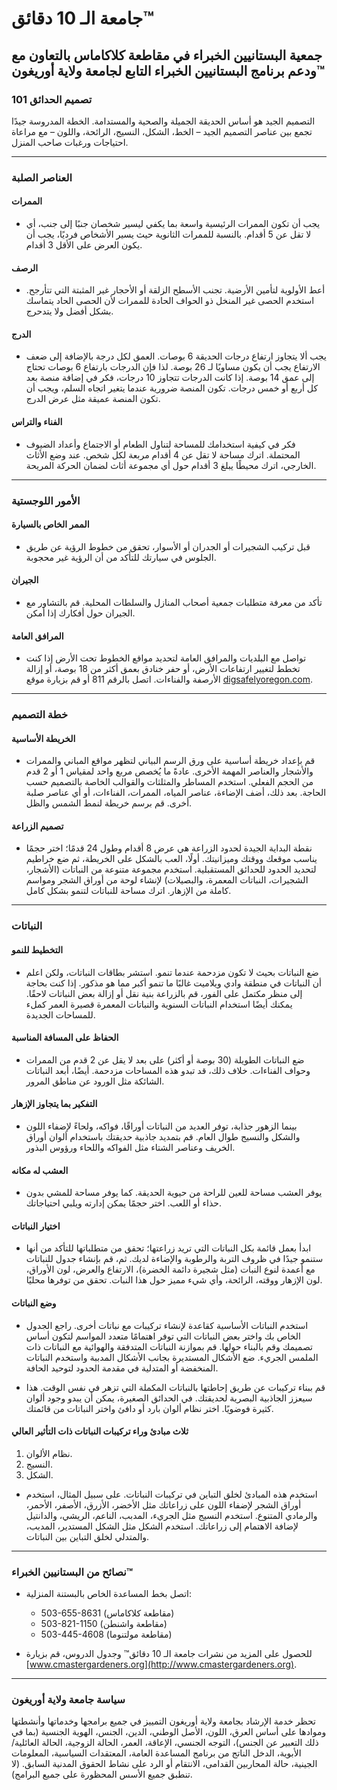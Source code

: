 # جامعة الـ 10 دقائق™

## جمعية البستانيين الخبراء في مقاطعة كلاكاماس بالتعاون مع ودعم برنامج البستانيين الخبراء التابع لجامعة ولاية أوريغون™

### تصميم الحدائق 101

التصميم الجيد هو أساس الحديقة الجميلة والصحية والمستدامة. الخطة المدروسة جيدًا تجمع بين عناصر التصميم الجيد – الخط، الشكل، النسيج، الرائحة، واللون – مع مراعاة احتياجات ورغبات صاحب المنزل.

---

### العناصر الصلبة

#### الممرات
- يجب أن تكون الممرات الرئيسية واسعة بما يكفي ليسير شخصان جنبًا إلى جنب، أي لا تقل عن 5 أقدام. بالنسبة للممرات الثانوية حيث يسير الأشخاص فرديًا، يجب أن يكون العرض على الأقل 3 أقدام.

#### الرصف
- أعط الأولوية لتأمين الأرضية. تجنب الأسطح الزلقة أو الأحجار غير المثبتة التي تتأرجح. استخدم الحصى غير المنخل ذو الحواف الحادة للممرات لأن الحصى الحاد يتماسك بشكل أفضل ولا يتدحرج.

#### الدرج
- يجب ألا يتجاوز ارتفاع درجات الحديقة 6 بوصات. العمق لكل درجة بالإضافة إلى ضعف الارتفاع يجب أن يكون مساويًا لـ 26 بوصة. لذا فإن الدرجات بارتفاع 6 بوصات تحتاج إلى عمق 14 بوصة. إذا كانت الدرجات تتجاوز 10 درجات، فكر في إضافة منصة بعد كل أربع أو خمس درجات. تكون المنصة ضرورية عندما يتغير اتجاه السلم، ويجب أن تكون المنصة عميقة مثل عرض الدرج.

#### الفناء والتراس
- فكر في كيفية استخدامك للمساحة لتناول الطعام أو الاجتماع وأعداد الضيوف المحتملة. اترك مساحة لا تقل عن 4 أقدام مربعة لكل شخص. عند وضع الأثاث الخارجي، اترك محيطًا يبلغ 3 أقدام حول أي مجموعة أثاث لضمان الحركة المريحة.

---

### الأمور اللوجستية

#### الممر الخاص بالسيارة
- قبل تركيب الشجيرات أو الجدران أو الأسوار، تحقق من خطوط الرؤية عن طريق الجلوس في سيارتك للتأكد من أن الرؤية غير محجوبة.

#### الجيران
- تأكد من معرفة متطلبات جمعية أصحاب المنازل والسلطات المحلية. قم بالتشاور مع الجيران حول أفكارك إذا أمكن.

#### المرافق العامة
- تواصل مع البلديات والمرافق العامة لتحديد مواقع الخطوط تحت الأرض إذا كنت تخطط لتغيير ارتفاعات الأرض، أو حفر خنادق بعمق أكثر من 18 بوصة، أو إزالة الأرصفة والفناءات. اتصل بالرقم 811 أو قم بزيارة موقع [digsafelyoregon.com](http://digsafelyoregon.com).

---

### خطة التصميم

#### الخريطة الأساسية
- قم بإعداد خريطة أساسية على ورق الرسم البياني لتظهر مواقع المباني والممرات والأشجار والعناصر المهمة الأخرى. عادةً ما يُخصص مربع واحد لمقياس 1 أو 2 قدم من الحجم الفعلي. استخدم المساطر والمثلثات والقوالب الخاصة بالتصميم حسب الحاجة. بعد ذلك، أضف الإضاءة، عناصر المياه، الممرات، الفناءات، أو أي عناصر صلبة أخرى. قم برسم خريطة لنمط الشمس والظل.

#### تصميم الزراعة
- نقطة البداية الجيدة لحدود الزراعة هي عرض 8 أقدام وطول 24 قدمًا؛ اختر حجمًا يناسب موقعك ووقتك وميزانيتك. أولًا، العب بالشكل على الخريطة، ثم ضع خراطيم لتحديد الحدود للحدائق المستقبلية. استخدم مجموعة متنوعة من النباتات (الأشجار، الشجيرات، النباتات المعمرة، والبصيلات) لإنشاء لوحة من أوراق الشجر ومواسم كاملة من الإزهار. اترك مساحة للنباتات لتنمو بشكل كامل.

---

### النباتات

#### التخطيط للنمو
- ضع النباتات بحيث لا تكون مزدحمة عندما تنمو. استشر بطاقات النباتات، ولكن اعلم أن النباتات في منطقة وادي ويلاميت غالبًا ما تنمو أكبر مما هو مذكور. إذا كنت بحاجة إلى منظر مكتمل على الفور، قم بالزراعة بنية نقل أو إزالة بعض النباتات لاحقًا. يمكنك أيضًا استخدام النباتات السنوية والنباتات المعمرة قصيرة العمر كملء للمساحات الجديدة.

#### الحفاظ على المسافة المناسبة
- ضع النباتات الطويلة (30 بوصة أو أكثر) على بعد لا يقل عن 2 قدم من الممرات وحواف الفناءات. خلاف ذلك، قد تبدو هذه المساحات مزدحمة. أيضًا، أبعد النباتات الشائكة مثل الورود عن مناطق المرور.

#### التفكير بما يتجاوز الإزهار
- بينما الزهور جذابة، توفر العديد من النباتات أوراقًا، فواكه، ولحاءً لإضفاء اللون والشكل والنسيج طوال العام. قم بتمديد جاذبية حديقتك باستخدام ألوان أوراق الخريف وعناصر الشتاء مثل الفواكه واللحاء ورؤوس البذور.

#### العشب له مكانه
- يوفر العشب مساحة للعين للراحة من حيوية الحديقة. كما يوفر مساحة للمشي بدون حذاء أو اللعب. اختر حجمًا يمكن إدارته ويلبي احتياجاتك.

#### اختيار النباتات
- ابدأ بعمل قائمة بكل النباتات التي تريد زراعتها؛ تحقق من متطلباتها للتأكد من أنها ستنمو جيدًا في ظروف التربة والرطوبة والإضاءة لديك. ثم، قم بإنشاء جدول للنباتات مع أعمدة لنوع النبات (مثل شجيرة دائمة الخضرة)، الارتفاع والعرض، لون الأوراق، لون الإزهار ووقته، الرائحة، وأي شيء مميز حول هذا النبات. تحقق من توفرها محليًا.

#### وضع النباتات
- استخدم النباتات الأساسية كقاعدة لإنشاء تركيبات مع نباتات أخرى. راجع الجدول الخاص بك واختر بعض النباتات التي توفر اهتمامًا متعدد المواسم لتكون أساس تصميمك وقم بالبناء حولها. قم بموازنة النباتات المتدفقة والهوائية مع النباتات ذات الملمس الجريء. ضع الأشكال المستديرة بجانب الأشكال المدببة واستخدم النباتات المنخفضة أو المتدلية في مقدمة الحدود لتوحيد الحافة.

- قم ببناء تركيبات عن طريق إحاطتها بالنباتات المكملة التي تزهر في نفس الوقت. هذا سيعزز الجاذبية البصرية لحديقتك. في الحدائق الصغيرة، يمكن أن يبدو وجود ألوان كثيرة فوضويًا. اختر نظام ألوان بارد أو دافئ واختر النباتات من قائمتك.

#### ثلاث مبادئ وراء تركيبات النباتات ذات التأثير العالي
1. نظام الألوان.
2. النسيج.
3. الشكل.

- استخدم هذه المبادئ لخلق التباين في تركيبات النباتات. على سبيل المثال، استخدم أوراق الشجر لإضفاء اللون على زراعاتك مثل الأخضر، الأزرق، الأصفر، الأحمر، والرمادي المتنوع. استخدم النسيج مثل الجريء، المدبب، الناعم، الريشي، والدانتيل لإضافة الاهتمام إلى زراعاتك. استخدم الشكل مثل الشكل المستدير، المدبب، والمتدلي لخلق التباين بين النباتات.

---

### نصائح من البستانيين الخبراء™

- اتصل بخط المساعدة الخاص بالبستنة المنزلية:
  - 503-655-8631 (مقاطعة كلاكاماس)
  - 503-821-1150 (مقاطعة واشنطن)
  - 503-445-4608 (مقاطعة مولتنوما)

- للحصول على المزيد من نشرات جامعة الـ 10 دقائق™ وجدول الدروس، قم بزيارة [www.cmastergardeners.org](http://www.cmastergardeners.org).

---

### سياسة جامعة ولاية أوريغون
تحظر خدمة الإرشاد بجامعة ولاية أوريغون التمييز في جميع برامجها وخدماتها وأنشطتها وموادها على أساس العرق، اللون، الأصل الوطني، الدين، الجنس، الهوية الجنسية (بما في ذلك التعبير عن الجنس)، التوجه الجنسي، الإعاقة، العمر، الحالة الزوجية، الحالة العائلية/الأبوية، الدخل الناتج من برنامج المساعدة العامة، المعتقدات السياسية، المعلومات الجينية، حالة المحاربين القدامى، الانتقام أو الرد على نشاط الحقوق المدنية السابق. (لا تنطبق جميع الأسس المحظورة على جميع البرامج).